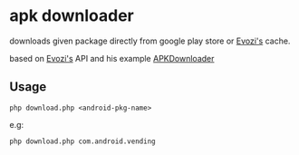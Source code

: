 # apk downloader

downloads given package directly from google play store or [Evozi's](https://apps.evozi.com/apk-downloader/) cache.

based on [Evozi's](https://apps.evozi.com/apk-downloader/) API and his example [APKDownloader](https://github.com/mohammadraquib/APKDownloader)

## Usage

`php download.php <android-pkg-name>`

e.g:

`php download.php com.android.vending`
